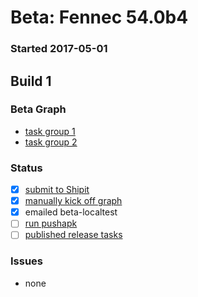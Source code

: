 # Beta: Fennec 54.0b4

### Started 2017-05-01

## Build 1

### Beta Graph
- [task group 1](https://tools.taskcluster.net/push-inspector/#/_CijLgM4Tdy4DUWG-0fs8Q)
- [task group 2](https://tools.taskcluster.net/push-inspector/#/qT1cGgzZT7aNtU-xYYC8-g)

### Status
- [x] [submit to Shipit](https://wiki.mozilla.org/Release:Release_Automation_on_Mercurial:Starting_a_Release#Submit_to_Ship_It)
- [x] [manually kick off graph](https://github.com/mozilla/releasewarrior/blob/master/how-tos/fennec-temp-relpro.md#start-off-the-fennec-graph)
- [x] emailed beta-localtest
- [ ] [run pushapk](https://github.com/mozilla/releasewarrior/blob/master/how-tos/fennec-temp-relpro.md#run-pushapk-manually)
- [ ] [published release tasks](https://wiki.mozilla.org/Release:Release_Automation_on_Mercurial:Updates_through_Shipping#Post-release_tasks)

### Issues
- none


